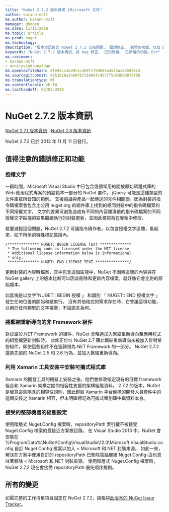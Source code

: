 ```yaml
---
title: "NuGet 2.7.2 版本資訊 |Microsoft 文件"
author: karann-msft
ms.author: karann-msft
manager: ghogen
ms.date: 11/11/2016
ms.topic: article
ms.prod: nuget
ms.technology: 
description: "版本資訊包含 NuGet 2.7.2 已知問題、 錯誤修正、 新增的功能，以及 Dcr。"
keywords: "NuGet 2.7.2 版本資訊，將 bug 修正、 已知問題、 已新增的功能，Dcr"
ms.reviewer:
- karann-msft
- unniravindranathan
ms.openlocfilehash: 8fe9acc3ad9c1c368fc750694ea523ac845995c5
ms.sourcegitcommit: 4651b16a3a08f6711669fc4577f5d63b600f8f58
ms.translationtype: MT
ms.contentlocale: zh-TW
ms.lasthandoff: 02/02/2018
---
```

# <a name="nuget-272-release-notes"></a>NuGet 2.7.2 版本資訊

[NuGet 2.7.1 版本資訊](../release-notes/nuget-2.7.1.md) | [NuGet 2.8 版本資訊](../release-notes/nuget-2.8.md)

NuGet 2.7.2 已於 2013 年 11 月 11 日發行。

## <a name="noteworthy-bug-fixes-and-features"></a>值得注意的錯誤修正和功能

### <a name="license-text"></a>授權文字
一段時間，Microsoft Visual Studio 中已包含幾個常用的開放原始碼程式庫的 Web 應用程式專案的預設範本一部分的 NuGet 套件。 jQuery 可能是這種類型的文件庫眾所皆知的範例。 支援協議與產品一起傳送的元件相關聯，因為封裝的指令碼檔案會包含比公用 nuget.org 的組件庫上找到的相同封裝中的指令碼檔案的不同授權文字。 文字的差異可避免造成有不同的內容雜湊值的指令碼檔案的不同授權文字區塊的結果繼續執行的封裝更新，並因此被視為在專案中修改。

若要減輕這個問題，NuGet 2.7.2 可讓指令碼作者，以包含授權文字區塊，看起來，如下所示的特殊標記區段內。

    /************** NUGET: BEGIN LICENSE TEXT **************
     * The following code is licensed under the MIT license
     * Additional license information below is informational
     * only.
     ************** NUGET: END LICENSE TEXT ***************/

更新封裝的內容時檔案，其中包含這個區塊中，NuGet 不因素區塊的內容與在 NuGet gallery 上的版本比較可以因此刪除和更新內容檔案，就好像它會比對的原始複本。

此區塊是以文字"NUGET:: BEGIN 授權 」 和識別 「 NUGET:: END 授權文字 」 發生任何位置的開始和結束行。  沒有其他格式的需求存在時，它會讓這項功能，以用於任何類型的文字檔案，不論語言為何。

### <a name="add-binding-redirects-for-non-framework-assemblies"></a>將繫結重新導向的非 Framework 組件
對於屬於.NET Framework 的組件，NuGet 會略過加入繫結重新導向至應用程式的組態檔更新封裝時。 此修正位址 NuGet 2.7 藉此繫結重新導向未被加入針對某些組件，即使這些組件不在迴歸視為.NET Framework 的一部分。 NuGet 2.7.2 還原先前的 NuGet 2.5 和 2.6 行為，並加入繫結重新導向。

### <a name="installing-portable-libraries-with-xamarin-tools-installed"></a>利用 Xamarin 工具安裝中安裝可攜式程式庫
Xamarin 的開發工具的機器上安裝之後，他們會修改指定現有的目標 framework 組合和 Xamarin 架構之間的相容性支援的架構組態資料。 2.7.2 的版本，NuGet 是留意這些隱含的相容性規則，因此輕鬆 Xamarin 平台目標的開發人員套件中的這類安裝之 Xamarin 相容，但未明確標記為可攜式類別庫中繼資料本身。

### <a name="machine-wide-configuration-settings-honored"></a>接受的整部機器的組態設定
使用階層式 Nuget.Config 檔案時，repositoryPath 索引鍵不被接受 Nuget.Config 檔案的最接近方案根目錄。 在 Visual Studio 2013 中，NuGet 會安裝在 %ProgramData%\NuGet\Config\VisualStudio\12.0\Microsoft.VisualStudio.config 自訂 Nuget.Config 檔案以加入 < Microsoft 和.NET 封裝來源。 如此一來，解決在方案中使用自訂的 repositoryPath 已刪除電腦層級 Nuget.Config-這也意味著移除 < Microsoft 和.NET 封裝來源。 使用階層式 Nuget.Config 檔案時，NuGet 2.7.2 現在會接受 repositoryPath 優先順序規則。

## <a name="all-changes"></a>所有的變更
如需完整的工作清單項目固定在 NuGet 2.7.2，請檢視[此版本的 NuGet Issue Tracker](https://nuget.codeplex.com/workitem/list/advanced?keyword=&status=All&type=All&priority=All&release=NuGet%202.7.2&assignedTo=All&component=All&sortField=LastUpdatedDate&sortDirection=Descending&page=0&reasonClosed=Fixed)。
